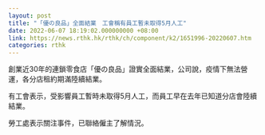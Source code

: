 ```yaml
---
layout: post
title: "「優の良品」全面結業　工會稱有員工暫未取得5月人工"
date: 2022-06-07 18:19:02.000000000 +08:00
link: https://news.rthk.hk/rthk/ch/component/k2/1651996-20220607.htm
categories: rthk
---
```


創業近30年的連鎖零食店「優の良品」證實全面結業，公司說，疫情下無法營運，各分店租約期滿陸續結業。

有工會表示，受影響員工暫時未取得5月人工，而員工早在去年已知道分店會陸續結業。

勞工處表示關注事件，已聯絡僱主了解情況。
